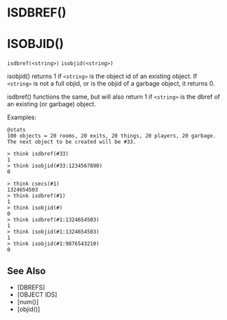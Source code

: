 # ISDBREF()
# ISOBJID()
`isdbref(<string>)`
`isobjid(<string>)`

  isobjid() returns 1 if `<string>` is the object id of an existing object. If `<string>` is not a full objid, or is the objid of a garbage object, it returns 0.

  isdbref() functions the same, but will also return 1 if `<string>` is the dbref of an existing (or garbage) object.

  Examples:
```
@stats
100 objects = 20 rooms, 20 exits, 20 things, 20 players, 20 garbage.
The next object to be created will be #33.
```

    > think isdbref(#33)
    1
    > think isobjid(#33:1234567890)
    0

    > think csecs(#1)
    1324654503
    > think isdbref(#1)
    1
    > think isobjid(#)
    0
    > think isdbref(#1:1324654503)
    1
    > think isobjid(#1:1324654503)
    1
    > think isobjid(#1:9876543210)
    0


## See Also
- [DBREFS]
- [OBJECT IDS]
- [num()]
- [objid()]

